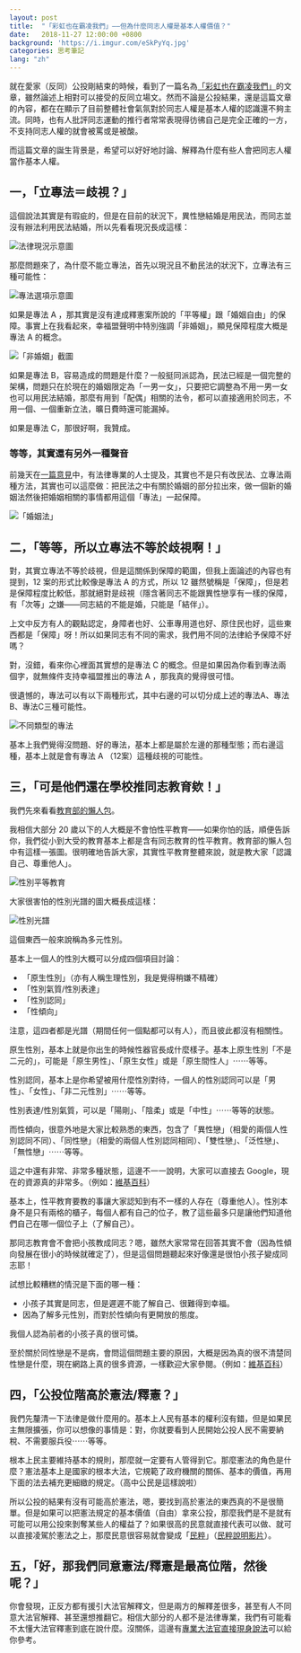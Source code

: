 ```yaml
---
layout: post
title:  "「彩虹也在霸凌我們」——但為什麼同志人權是基本人權價值？"
date:   2018-11-27 12:00:00 +0800
background: 'https://i.imgur.com/eSkPyYq.jpg'
categories: 思考筆記
lang: "zh"
---
```


就在愛家（反同）公投剛結束的時候，看到了一篇名為[「彩虹也在霸凌我們」](https://www.dcard.tw/f/mood/p/230143250?ref=ios&fbclid=IwAR3TrVBIQJUEgaZl8p8EdoHjXv-3Hyi3Ht5e7qfexd1J7qB7-NUIE9JGwmc)的文章，雖然論述上相對可以接受的反同立場文。然而不論是公投結果，還是這篇文章的內容，都在在顯示了目前整體社會氣氛對於同志人權是基本人權的認識還不夠主流。同時，也有人批評同志運動的推行者常常表現得彷彿自己是完全正確的一方，不支持同志人權的就會被罵或是被酸。

而這篇文章的誕生背景是，希望可以好好地討論、解釋為什麼有些人會把同志人權當作基本人權。

## 一，「立專法＝歧視？」

這個說法其實是有瑕疵的，但是在目前的狀況下，異性戀結婚是用民法，而同志並沒有辦法利用民法結婚，所以先看看現況長成這樣：

![法律現況示意圖](https://i.imgur.com/Ox5TtTU.png)

那麼問題來了，為什麼不能立專法，首先以現況且不動民法的狀況下，立專法有三種可能性：

![專法選項示意圖](https://i.imgur.com/Vmx0JMK.png)

如果是專法 A ，那其實是沒有達成釋憲案所說的「平等權」跟「婚姻自由」的保障。事實上在我看起來，幸福盟聲明中特別強調「非婚姻」，顯見保障程度大概是專法 A 的概念。

![「非婚姻」截圖](https://i.imgur.com/FKEGW4k.png)

如果是專法 B，容易造成的問題是什麼？一般挺同派認為，民法已經是一個完整的架構，問題只在於現在的婚姻限定為「一男一女」，只要把它調整為不用一男一女也可以用民法結婚，那麼有用到「配偶」相關的法令，都可以直接適用於同志，不用一個、一個重新立法，曠日費時還可能漏掉。

如果是專法 C，那很好啊，我贊成。

### 等等，其實還有另外一種聲音

前幾天在[一篇意見](https://www.chinatimes.com/newspapers/20181126000665-260109)中，有法律專業的人士提及，其實也不是只有改民法、立專法兩種方法，其實也可以這麼做：把民法之中有關於婚姻的部分拉出來，做一個新的婚姻法然後把婚姻相關的事情都用這個「專法」一起保障。

![「婚姻法」](https://i.imgur.com/jWdPXkR.png)

## 二，「等等，所以立專法不等於歧視啊！」

對，其實立專法不等於歧視，但是這關係到保障的範圍，但我上面論述的內容也有提到，12  案的形式比較像是專法 A 的方式，所以 12  雖然號稱是「保障」，但是若是保障程度比較低，那就絕對是歧視（隱含著同志不能跟異性戀享有一樣的保障，有「次等」之嫌——同志結的不能是婚，只能是「結伴」）。

上文中反方有人的觀點認定，身障者也好、公車專用道也好、原住民也好，這些東西都是「保障」呀！所以如果同志有不同的需求，我們用不同的法律給予保障不好嗎？

對，沒錯，看來你心裡面其實想的是專法 C 的概念。但是如果因為你看到專法兩個字，就無條件支持幸福盟推出的專法 A ，那我真的覺得很可惜。

很遺憾的，專法可以有以下兩種形式，其中右邊的可以切分成上述的專法A、專法B、專法C三種可能性。

![不同類型的專法](https://i.imgur.com/7tJvaju.png)

基本上我們覺得沒問題、好的專法，基本上都是屬於左邊的那種型態；而右邊這種，基本上就是會有專法 A （12案）這種歧視的可能性。

## 三，「可是他們還在學校推同志教育欸！」

我們先來看看[教育部的懶人包](https://www.gender.edu.tw/web/upload/news/%E6%95%99%E8%82%B2%E9%83%A8%E6%80%A7%E5%88%A5%E5%B9%B3%E7%AD%89%E6%95%99%E8%82%B2%E8%AA%B2%E7%A8%8B%E6%95%99%E5%AD%B8%E8%AA%AA%E6%98%8E%E6%87%B6%E4%BA%BA%E5%8C%85.pdf?fbclid=IwAR1-xR7UxRqH-HzTKLd8kAY2Klp_DA7Ow18fuU7u7dZtET-cnGSEV5Pdj3E)。

我相信大部分 20 歲以下的人大概是不會怕性平教育——如果你怕的話，順便告訴你，我們從小到大受的教育基本上都是含有同志教育的性平教育。教育部的懶人包中有這樣一張圖。很明確地告訴大家，其實性平教育整體來說，就是教大家「認識自己、尊重他人」。

![性別平等教育](https://i.imgur.com/MzbRR5g.png)

大家很害怕的性別光譜的圖大概長成這樣：

![性別光譜](https://i.imgur.com/7KXomDZ.png)

這個東西一般來說稱為多元性別。

基本上一個人的性別大概可以分成四個項目討論：

* 「原生性別」（亦有人稱生理性別，我是覺得稍嫌不精確）
* 「性別氣質/性別表達」
* 「性別認同」
* 「性傾向」

注意，這四者都是光譜（期間任何一個點都可以有人），而且彼此都沒有相關性。

原生性別，基本上就是你出生的時候性器官長成什麼樣子。基本上原生性別「不是二元的」，可能是「原生男性」、「原生女性」或是「原生間性人」⋯⋯等等。

性別認同，基本上是你希望被用什麼性別對待，一個人的性別認同可以是「男性」、「女性」、「非二元性別」⋯⋯等等。

性別表達/性別氣質，可以是「陽剛」、「陰柔」或是「中性」⋯⋯等等的狀態。

而性傾向，很意外地是大家比較熟悉的東西，包含了「異性戀」（相愛的兩個人性別認同不同）、「同性戀」（相愛的兩個人性別認同相同）、「雙性戀」、「泛性戀」、「無性戀」⋯⋯等等。

這之中還有非常、非常多種狀態，這邊不一一說明，大家可以直接去  Google，現在的資源真的非常多。（例如：[維基百科](https://zh.wikipedia.org/zh-tw/性取向)）

基本上，性平教育要教的事讓大家認知到有不一樣的人存在（尊重他人）。性別本身不是只有兩格的櫃子，每個人都有自己的位子，教了這些最多只是讓他們知道他們自己在哪一個位子上（了解自己）。

那同志教育會不會把小孩教成同志？嗯，雖然大家常常在回答其實不會（因為性傾向發展在很小的時候就確定了），但是這個問題聽起來好像還是很怕小孩子變成同志耶！

試想比較糟糕的情況是下面的哪一種：

* 小孩子其實是同志，但是遲遲不能了解自己、很難得到幸福。
* 因為了解多元性別，而對於性傾向有更開放的態度。

我個人認為前者的小孩子真的很可憐。

至於關於同性戀是不是病，會問這個問題主要的原因，大概是因為真的很不清楚同性戀是什麼，現在網路上真的很多資源，一樣歡迎大家參閱。（例如：[維基百科](https://zh.wikipedia.org/wiki/同性戀)）

## 四，「公投位階高於憲法/釋憲？」

我們先釐清一下法律是做什麼用的。基本上人民有基本的權利沒有錯，但是如果民主無限擴張，你可以想像的事情是：對，你就要看到人民開始公投人民不需要納稅、不需要服兵役⋯⋯等等。

根本上民主要維持基本的規則，那麼就一定要有人管得到它。那麼憲法的角色是什麼？憲法基本上是國家的根本大法，它規範了政府機關的關係、基本的價值，再用下面的法去補充更細緻的規定。（高中公民是這樣說啦）

所以公投的結果有沒有可能高於憲法，嗯，要找到高於憲法的東西真的不是很簡單。但是如果可以把憲法規定的基本價值（自由）拿來公投，那麼我們是不是就有可能可以用公投來剝奪某些人的權益了？如果很高的民意就直接代表可以做、就可以直接凌駕於憲法之上，那麼民意很容易就會變成「[民粹](https://zh.wikipedia.org/wiki/民粹主義)」（[民粹說明影片](https://www.youtube.com/watch?v=XhgnrmVKF54)）。

## 五，「好，那我們同意憲法/釋憲是最高位階，然後呢？」

你會發現，正反方都有援引大法官解釋文，但是兩方的解釋差很多，甚至有人不同意大法官解釋、甚至還想推翻它。相信大部分的人都不是法律專業，我們有可能看不太懂大法官釋憲到底在說什麼。沒關係，這邊有[專業大法官直接現身說法](https://youtu.be/hS4S3obhG48)可以給你參考。
